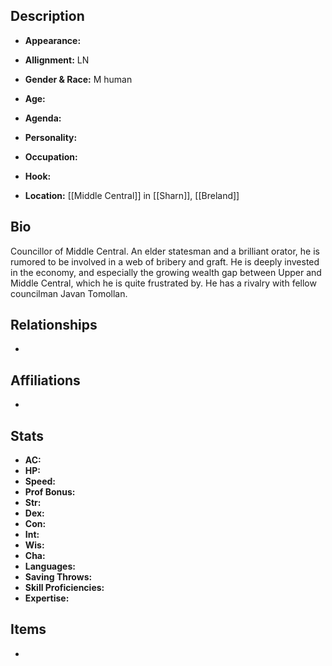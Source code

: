 ## Description
- **Appearance:** 

- **Allignment:** LN

- **Gender & Race:** M human

- **Age:** 

- **Agenda:** 

- **Personality:** 

- **Occupation:** 

- **Hook:** 

- **Location:** [[Middle Central]] in [[Sharn]], [[Breland]]

## Bio
Councillor of Middle Central. An elder statesman and a brilliant orator, he is rumored to be involved in a web of bribery and graft. He is deeply invested in the economy, and especially the growing wealth gap between Upper and Middle Central, which he is quite frustrated by. He has a rivalry with fellow councilman Javan Tomollan.

## Relationships
- 

## Affiliations
- 

## Stats
- **AC:** 
- **HP:** 
- **Speed:** 
- **Prof Bonus:** 
- **Str:** 
- **Dex:** 
- **Con:** 
- **Int:** 
- **Wis:** 
- **Cha:** 
- **Languages:** 
- **Saving Throws:** 
- **Skill Proficiencies:** 
- **Expertise:** 


## Items
- 
